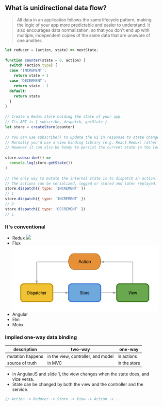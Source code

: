 ## What is unidirectional data flow?

> All data in an application follows the same lifecycle pattern, making the logic of your app more predictable and easier to understand. It also encourages data normalization, so that you don't end up with multiple, independent copies of the same data that are unaware of one another.


```javascript
let reducer = (action, state) => nextState;

function counter(state = 0, action) {
  switch (action.type) {
  case 'INCREMENT':
    return state + 1
  case 'DECREMENT':
    return state - 1
  default:
    return state
  }
}

// Create a Redux store holding the state of your app.
// Its API is { subscribe, dispatch, getState }.
let store = createStore(counter)
​
// You can use subscribe() to update the UI in response to state changes.
// Normally you'd use a view binding library (e.g. React Redux) rather than subscribe() directly.
// However it can also be handy to persist the current state in the localStorage.
​
store.subscribe(() =>
  console.log(store.getState())
)
​
// The only way to mutate the internal state is to dispatch an action.
// The actions can be serialized, logged or stored and later replayed.
store.dispatch({ type: 'INCREMENT' })
// 1
store.dispatch({ type: 'INCREMENT' })
// 2
store.dispatch({ type: 'DECREMENT' })
// 1
```

### It's conventional

- Redux
  ![](redux_diagram.png)
- Flux
  ![](flux_graph.png)
- Angular
- Elm
- Mobx

### Implied one-way data binding
| description      | two-way                            | one-way      |
| ---------------- | ---------------------------------- | ------------ |
| mutation happens | in the view, controller, and model | in actions   |
| source of truth  | in MVC                             | in the store |



- In AngularJS and slide 1, the view changes when the state does, and vice versa. 
- State can be changed by both the view and the controller and the service.


```javascript
// Action -> Reducer -> Store -> View -> Action -> ...
```